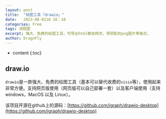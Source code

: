 ```yaml
---
layout: post
title:  "绘图工具「drawio」"
date:   2023-08-0218 16：10
categories: Free
tags: 流程图
excerpt: 强大、免费的绘图工具，可导出html静态网页，带阴影的png图片等格式。
author: DragnFly
---
```


* content
{:toc}

## draw.io 

`drawio`是一款强大、免费的绘图工具（基本可以替代收费的`visio`等），使用起来非常方便。支持网页版使用（网页版可以自己部署一套）以及客户端使用（支持 windows，MacOS 以及 Linux）。

该项目开源在github上的源码：[https://github.com/jgraph/drawio-desktop](https://github.com/jgraph/drawio-desktop)